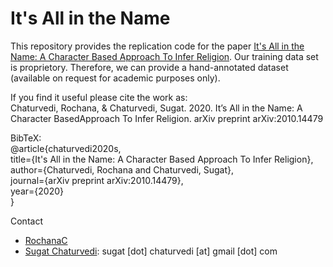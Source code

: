 # It's All in the Name

This repository provides the replication code for the paper [It's All in the Name:  A Character Based Approach To Infer Religion](https://arxiv.org/abs/2010.14479).
Our training data set is proprietory. Therefore, we can provide a hand-annotated dataset (available on request for academic purposes only).

If you find it useful please cite the work as: <br/>
Chaturvedi, Rochana, & Chaturvedi, Sugat. 2020. It’s All in the Name: A Character BasedApproach To Infer Religion. arXiv preprint arXiv:2010.14479 <br/>

BibTeX: <br/>
@article{chaturvedi2020s, <br/>
  title={It's All in the Name: A Character Based Approach To Infer Religion}, <br/>
  author={Chaturvedi, Rochana and Chaturvedi, Sugat}, <br/>
  journal={arXiv preprint arXiv:2010.14479}, <br/>
  year={2020} <br/>
}

Contact

* [RochanaC](https://twitter.com/rochanac?lang=en)
* [Sugat Chaturvedi](https://sites.google.com/view/sugatchaturvedi/home): sugat [dot] chaturvedi [at] gmail [dot] com
